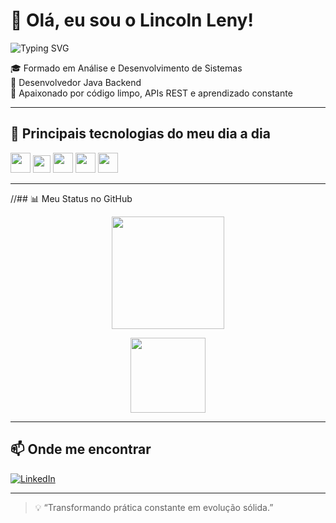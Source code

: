 # 👋 Olá, eu sou o Lincoln Leny!

<img src="https://readme-typing-svg.herokuapp.com?font=Fira+Code&size=28&pause=1000&color=2DBA4E&center=true&width=435&lines=Desenvolvedor+Java+Backend;Apaixonado+por+Tecnologia;Bem-vindo+ao+meu+GitHub!" alt="Typing SVG" align="center"/>

🎓 Formado em Análise e Desenvolvimento de Sistemas  
💼 Desenvolvedor Java Backend  
🚀 Apaixonado por código limpo, APIs REST e aprendizado constante  

---
## 🚀 Principais tecnologias do meu dia a dia

<p align="left">
  <!-- Linguagens -->
  <img src="https://skillicons.dev/icons?i=java,python,js,html,css" height="32"/>
  <img src="https://img.shields.io/badge/SQL-MS%20SQL%20Server-informational?style=flat&logo=microsoftsqlserver&logoColor=white&color=CC2927" height="28"/>
  <!-- Frameworks / Bibliotecas -->
  <img src="https://skillicons.dev/icons?i=spring,django,javafx,maven" height="32"/>
  <!-- Controle de versão -->
  <img src="https://skillicons.dev/icons?i=git,github" height="32"/>
  <!-- IDEs -->
  <img src="https://skillicons.dev/icons?i=vscode,intellij" height="32"/>


---

//## 📊 Meu Status no GitHub

<p align="center">
  <img height="180em" src="https://github-readme-stats.vercel.app/api?username=lincolnleny&show_icons=true&theme=github_dark&hide_title=false"/>
</p>
<p align="center">
  <img height="120em" src="https://github-readme-stats.vercel.app/api/top-langs/?username=lincolnleny&layout=compact&theme=github_dark"/>
</p>

---

## 📫 Onde me encontrar

[![LinkedIn](https://img.shields.io/badge/LinkedIn-0077B5?style=for-the-badge&logo=linkedin&logoColor=white)](https://www.linkedin.com/in/lincolnleny/)

---

> 💡 “Transformando prática constante em evolução sólida.”
